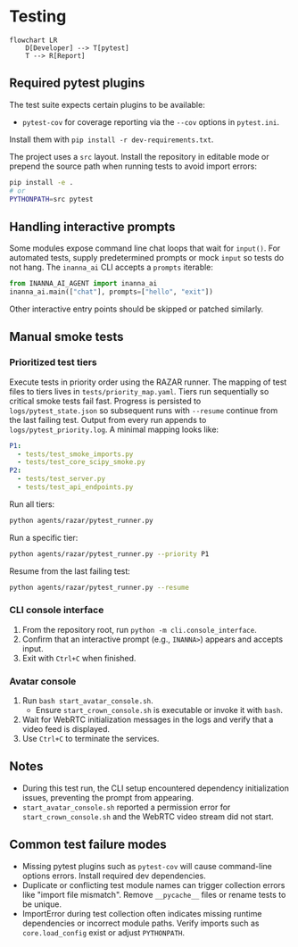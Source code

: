 # Testing

```mermaid
flowchart LR
    D[Developer] --> T[pytest]
    T --> R[Report]
```

## Required pytest plugins

The test suite expects certain plugins to be available:

- `pytest-cov` for coverage reporting via the `--cov` options in `pytest.ini`.

Install them with `pip install -r dev-requirements.txt`.

The project uses a `src` layout. Install the repository in editable mode or
prepend the source path when running tests to avoid import errors:

```bash
pip install -e .
# or
PYTHONPATH=src pytest
```

## Handling interactive prompts

Some modules expose command line chat loops that wait for `input()`.
For automated tests, supply predetermined prompts or mock `input` so
tests do not hang.  The `inanna_ai` CLI accepts a `prompts` iterable:

```python
from INANNA_AI_AGENT import inanna_ai
inanna_ai.main(["chat"], prompts=["hello", "exit"])
```

Other interactive entry points should be skipped or patched similarly.

## Manual smoke tests

### Prioritized test tiers

Execute tests in priority order using the RAZAR runner. The mapping of test
files to tiers lives in `tests/priority_map.yaml`. Tiers run sequentially so
critical smoke tests fail fast. Progress is persisted to `logs/pytest_state.json`
so subsequent runs with `--resume` continue from the last failing test. Output
from every run appends to `logs/pytest_priority.log`.  A minimal mapping looks
like:

```yaml
P1:
  - tests/test_smoke_imports.py
  - tests/test_core_scipy_smoke.py
P2:
  - tests/test_server.py
  - tests/test_api_endpoints.py
```

Run all tiers:

```bash
python agents/razar/pytest_runner.py
```

Run a specific tier:

```bash
python agents/razar/pytest_runner.py --priority P1
```

Resume from the last failing test:

```bash
python agents/razar/pytest_runner.py --resume
```

### CLI console interface

1. From the repository root, run `python -m cli.console_interface`.
1. Confirm that an interactive prompt (e.g., `INANNA>`) appears and accepts input.
1. Exit with `Ctrl+C` when finished.

### Avatar console

1. Run `bash start_avatar_console.sh`.
   - Ensure `start_crown_console.sh` is executable or invoke it with `bash`.
1. Wait for WebRTC initialization messages in the logs and verify that a video feed is displayed.
1. Use `Ctrl+C` to terminate the services.

## Notes

- During this test run, the CLI setup encountered dependency initialization issues, preventing the prompt from appearing.
- `start_avatar_console.sh` reported a permission error for `start_crown_console.sh` and the WebRTC video stream did not start.

## Common test failure modes

- Missing pytest plugins such as `pytest-cov` will cause command-line options errors. Install required dev dependencies.
- Duplicate or conflicting test module names can trigger collection errors like "import file mismatch". Remove `__pycache__` files or rename tests to be unique.
- ImportError during test collection often indicates missing runtime dependencies or incorrect module paths. Verify imports such as `core.load_config` exist or adjust `PYTHONPATH`.
